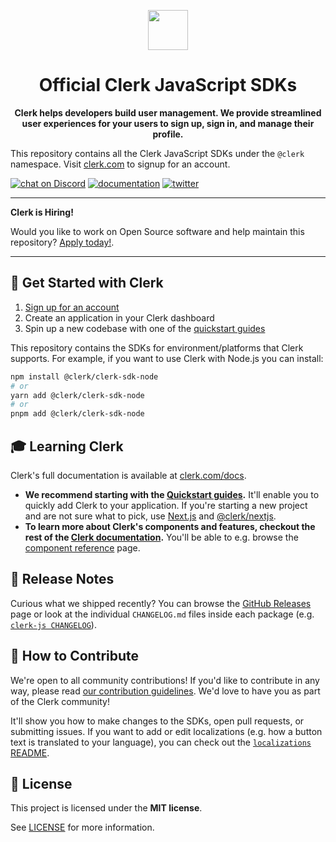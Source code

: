 <p align="center">
  <a href="https://clerk.com?utm_source=github&utm_medium=clerk_javascript" target="_blank" rel="noopener noreferrer">
    <picture>
      <source media="(prefers-color-scheme: dark)" srcset="https://images.clerk.com/static/logo-dark-mode-400x400.png">
      <img src="https://images.clerk.com/static/logo-light-mode-400x400.png" height="64">
    </picture>
  </a>
  <br />
</p>
<h1 align="center">
  Official Clerk JavaScript SDKs
</h1>
<p align="center">
  <strong>
    Clerk helps developers build user management. We provide streamlined user experiences for your users to sign up, sign in, and manage their profile.
  </strong>
</p>

<!-- TEST CI -->

This repository contains all the Clerk JavaScript SDKs under the `@clerk` namespace. Visit [clerk.com](https://clerk.com) to signup for an account.

[![chat on Discord](https://img.shields.io/discord/856971667393609759.svg?logo=discord)](https://clerk.com/discord)
[![documentation](https://img.shields.io/badge/documentation-clerk-green.svg)](https://clerk.com/docs)
[![twitter](https://img.shields.io/twitter/follow/ClerkDev?style=social)](https://twitter.com/intent/follow?screen_name=ClerkDev)

---

**Clerk is Hiring!**

Would you like to work on Open Source software and help maintain this repository? [Apply today!](https://jobs.ashbyhq.com/clerk).

---

## 🚀 Get Started with Clerk

1. [Sign up for an account](https://dashboard.clerk.com/sign-up?utm_source=github&utm_medium=clerk_js_repo_readme)
1. Create an application in your Clerk dashboard
1. Spin up a new codebase with one of the [quickstart guides](https://clerk.com/docs/quickstarts/overview?utm_source=github&utm_medium=clerk_js_repo_readme)

This repository contains the SDKs for environment/platforms that Clerk supports. For example, if you want to use Clerk with Node.js you can install:

```sh
npm install @clerk/clerk-sdk-node
# or
yarn add @clerk/clerk-sdk-node
# or
pnpm add @clerk/clerk-sdk-node
```

## 🎓 Learning Clerk

Clerk's full documentation is available at [clerk.com/docs](https://clerk.com/docs?utm_source=github&utm_medium=clerk_js_repo_readme).

- **We recommend starting with the [Quickstart guides](https://clerk.com/docs/quickstarts/overview).** It'll enable you to quickly add Clerk to your application. If you're starting a new project and are not sure what to pick, use [Next.js](https://nextjs.org/docs/getting-started/installation) and [@clerk/nextjs](https://clerk.com/docs/quickstarts/nextjs).
- **To learn more about Clerk's components and features, checkout the rest of the [Clerk documentation](https://clerk.com/docs?utm_source=github&utm_medium=clerk_js_repo_readme).** You'll be able to e.g. browse the [component reference](https://clerk.com/docs/components/overview?utm_source=github&utm_medium=clerk_js_repo_readme) page.

## 🚢 Release Notes

Curious what we shipped recently? You can browse the [GitHub Releases](https://github.com/clerk/javascript/releases) page or look at the individual `CHANGELOG.md` files inside each package (e.g. [`clerk-js CHANGELOG`](https://github.com/clerk/javascript/blob/main/packages/clerk-js/CHANGELOG.md)).

## 🤝 How to Contribute

We're open to all community contributions! If you'd like to contribute in any way, please read [our contribution guidelines](https://github.com/clerk/javascript/blob/main/docs/CONTRIBUTING.md). We'd love to have you as part of the Clerk community!

It'll show you how to make changes to the SDKs, open pull requests, or submitting issues. If you want to add or edit localizations (e.g. how a button text is translated to your language), you can check out the [`localizations` README](./packages/localizations/README.md).

## 📝 License

This project is licensed under the **MIT license**.

See [LICENSE](https://github.com/clerk/javascript/blob/main/LICENSE) for more information.
